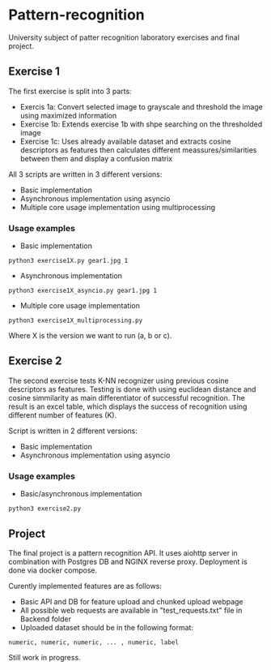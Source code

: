 # Pattern-recognition

University subject of patter recognition laboratory exercises and final project.


## Exercise 1

The first exercise is split into 3 parts:
- Exercis 1a: Convert selected image to grayscale and threshold the image using maximized information
- Exercise 1b: Extends exercise 1b with shpe searching on the thresholded image
- Exercise 1c: Uses already available dataset and extracts cosine descriptors as features then calculates different meassures/similarities between them and display a confusion matrix

All 3 scripts are written in 3 different versions:
- Basic implementation
- Asynchronous implementation using asyncio
- Multiple core usage implementation using multiprocessing

### Usage examples
- Basic implementation
```
python3 exercise1X.py gear1.jpg 1
```
- Asynchronous implementation
```
python3 exercise1X_asyncio.py gear1.jpg 1
```
- Multiple core usage implementation
```
python3 exercise1X_multiprocessing.py
```

Where X is the version we want to run (a, b or c).


## Exercise 2

The second exercise tests K-NN recognizer using previous cosine descriptors as features. Testing is done with using euclidean distance and cosine simmilarity as main differentiator of successful recognition. The result is an excel table, which displays the success of recognition using different number of features (K).

Script is written in 2 different versions:
- Basic implementation
- Asynchronous implementation using asyncio

### Usage examples
- Basic/asynchronous implementation
```
python3 exercise2.py
```


## Project

The final project is a pattern recognition API. It uses aiohttp server in combination with Postgres DB and NGINX reverse proxy. Deployment is done via docker compose. 

Curently implemented features are as follows:
- Basic API and DB for feature upload and chunked upload webpage
- All possible web requests are available in "test_requests.txt" file in Backend folder
- Uploaded dataset should be in the following format: 

```
numeric, numeric, numeric, ... , numeric, label
```

Still work in progress.
